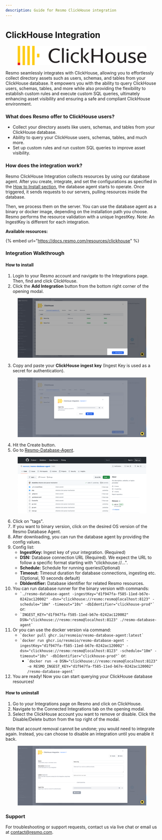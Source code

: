 ```yaml
---
description: Guide for Resmo ClickHouse integration
---
```


# ClickHouse Integration

<figure><img src="../.gitbook/assets/clickhouse-logo.png" alt=""><figcaption></figcaption></figure>

Resmo seamlessly integrates with ClickHouse, allowing you to effortlessly collect directory assets such as users, schemas, and tables from your ClickHouse database. It empowers you with the ability to query ClickHouse users, schemas, tables, and more while also providing the flexibility to establish custom rules and execute custom SQL queries, ultimately enhancing asset visibility and ensuring a safe and compliant ClickHouse environment.

### What does Resmo offer to ClickHouse users?

* Collect your directory assets like users, schemas, and tables from your ClickHouse database.
* Ability to query your ClickHouse users, schemas, tables, and much more.
* Set up custom rules and run custom SQL queries to improve asset visibility.

### How does the integration work?

Resmo ClickHouse Integration collects resources by using our database agent. After you create, integrate, and set the configurations as specified in the [How to Install section](clickhouse-integration.md#how-to-install), the database agent starts to operate. Once triggered, it sends requests to our servers, pulling resources inside the database.&#x20;

Then, we process them on the server. You can use the database agent as a binary or docker image, depending on the installation path you choose. Resmo performs the resource validation with a unique IngestKey. Note: An IngestKey is different for each integration.

**Available resources:**

{% embed url="https://docs.resmo.com/resources/clickhouse" %}

### Integration Walkthrough

#### How to install

1. Login to your Resmo account and navigate to the Integrations page. Then, find and click ClickHouse.
2. Click the **Add Integration** button from the bottom right corner of the opening modal.

<figure><img src="../.gitbook/assets/add-clickhouse.png" alt=""><figcaption></figcaption></figure>

3. Copy and paste your **ClickHouse ingest key** (Ingest Key is used as a secret for authentication).

<figure><img src="../.gitbook/assets/clickhouse-ingest-key.png" alt=""><figcaption></figcaption></figure>

4. Hit the Create button.
5. Go to [Resmo-Database-Agent](https://github.com/resmoio/resmo-database-agent).

<figure><img src="../.gitbook/assets/resmo-agent.png" alt=""><figcaption></figcaption></figure>

6. Click on "tags".
7. If you want to binary version, click on the desired OS version of the Resmo Database Agent.
8. After downloading, you can run the database agent by providing the config values.
9. Config list:
   * **IngestKey:** Ingest key of your integration. (Required)
   * **DSN:** Database connection URL (Required). We expect the URL to follow a specific format starting with "clickhouse://...".
   * **Schedule:** Schedule for running queries(Optional)
   * **Timeout:** Timeout duration for database connections, ingesting etc. (Optional, 10 seconds default)
   * **DbIdentifier:** Database identifier for related Resmo resources.
10. You can run database runner for the binary version with commands:
    * `` `./resmo-database-agent -ingestKey="d1f947fa-f585-11ed-b67e-0242ac120002" -dsn="clickhouse://resmo:resmo@localhost:8123" -schedule="10m" -timeout="10s" -dbIdentifier="clickhouse-prod"` `` or:
    * `` `INGEST_KEY="d1f947fa-f585-11ed-b67e-0242ac120002" DSN="clickhouse://resmo:resmo@localhost:8123" ./resmo-database-agent` ``
11. Or you can use the docker version via command:
    * `` `docker pull ghcr.io/resmoio/resmo-database-agent:latest` ``
    * `` `docker run ghcr.io/resmoio/resmo-database-agent -ingestKey="d1f947fa-f585-11ed-b67e-0242ac120002" -dsn="clickhouse://resmo:resmo@localhost:8123" -schedule="10m" -timeout="10s" -dbIdentifier="clickhouse-prod"` `` or:
      * `` `docker run -e DSN="clickhouse://resmo:resmo@localhost:8123" -e RESMO_INGEST_KEY="d1f947fa-f585-11ed-b67e-0242ac120002" /resmo-database-agent` ``
12. You are ready! Now you can start querying your ClickHouse database resources!

#### How to uninstall

1. Go to your Integrations page on Resmo and click on ClickHouse.
2. Navigate to the Connected Integrations tab on the opening modal.
3. Select the ClickHouse account you want to remove or disable. Click the Disable/Delete button from the top right of the modal.&#x20;

Note that account removal cannot be undone; you would need to integrate again. Instead, you can choose to disable an integration until you enable it back.

<figure><img src="../.gitbook/assets/uninstall-clickhouse.png" alt=""><figcaption></figcaption></figure>

### Support

For troubleshooting or support requests, contact us via live chat or email us at contact@resmo.com.
